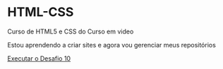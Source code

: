 # HTML-CSS
 Curso de HTML5 e CSS do Curso em video

 Estou aprendendo a criar sites e agora vou gerenciar meus repositórios

 <a href="https://tiago0984.github.io/HTML-CSS/Exercicios/desafio10comguanabara/android.html"> Executar o Desafio 10</a>
